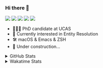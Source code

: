 ### Hi there 👋

[![](https://img.shields.io/badge/-Email-325180?logo=maildotru&logoColor=white&style=flat-square)](mailto:hi@wang.tianshu.me)
[![](https://img.shields.io/badge/-GitHub-black?logo=GitHub&style=flat-square)](https://github.com/tshu-w)
[![](https://img.shields.io/badge/-Telegram-26a5e4?labelColor=fafafa&logo=telegram&style=flat-square)](https://t.me/tshu_w) 
[![](https://img.shields.io/badge/-Twitter-1da1f2?logo=Twitter&logoColor=white&style=flat-square)](https://twitter.com/tshu_w)
[![](https://komarev.com/ghpvc/?username=tshu-w&color=blueviolet&style=flat-square)]()



- 🧑🏻‍🎓 PhD candidate at UCAS
- 🔭 Currently interested in Entity Resolution
- 🛠 macOS & Emacs & ZSH
- 🚧 Under construction...

<details>

<summary>GitHub Stats</summary>

![Tianshu's GitHub stats](https://github-readme-stats.vercel.app/api?username=tshu-w&show_icons=true&theme=buefy&count_private=true)
  
</details>


<details>
  <summary>Wakatime Stats</summary>

  Currently, files accessed by tramp cannot be tracked by wakatime, see https://github.com/wakatime/wakatime-mode/issues/27
  <br>
  
<!--START_SECTION:waka-->
**I'm an Early 🐤** 

```text
🌞 Morning    52 commits     ███░░░░░░░░░░░░░░░░░░░░░░   14.99% 
🌆 Daytime    156 commits    ███████████░░░░░░░░░░░░░░   44.96% 
🌃 Evening    134 commits    █████████░░░░░░░░░░░░░░░░   38.62% 
🌙 Night      5 commits      ░░░░░░░░░░░░░░░░░░░░░░░░░   1.44%

```
📅 **I'm Most Productive on Monday** 

```text
Monday       89 commits     ██████░░░░░░░░░░░░░░░░░░░   25.65% 
Tuesday      59 commits     ████░░░░░░░░░░░░░░░░░░░░░   17.0% 
Wednesday    41 commits     ███░░░░░░░░░░░░░░░░░░░░░░   11.82% 
Thursday     46 commits     ███░░░░░░░░░░░░░░░░░░░░░░   13.26% 
Friday       42 commits     ███░░░░░░░░░░░░░░░░░░░░░░   12.1% 
Saturday     39 commits     ██░░░░░░░░░░░░░░░░░░░░░░░   11.24% 
Sunday       31 commits     ██░░░░░░░░░░░░░░░░░░░░░░░   8.93%

```


📊 **This Week I Spent My Time On** 

```text
💬 Programming Languages: 
sh                       26 hrs 46 mins      █████████████████████░░░░   85.1% 
Org                      3 hrs 13 mins       ██░░░░░░░░░░░░░░░░░░░░░░░   10.23% 
Emacs Lisp               43 mins             ░░░░░░░░░░░░░░░░░░░░░░░░░   2.28% 
Python                   31 mins             ░░░░░░░░░░░░░░░░░░░░░░░░░   1.67% 
Bash                     12 mins             ░░░░░░░░░░░░░░░░░░░░░░░░░   0.64%

🔥 Editors: 
Zsh                      26 hrs 46 mins      █████████████████████░░░░   85.1% 
Emacs                    4 hrs 41 mins       ███░░░░░░░░░░░░░░░░░░░░░░   14.9%

🐱‍💻 Projects: 
lightning-template       10 hrs 50 mins      ████████░░░░░░░░░░░░░░░░░   34.46% 
universal-blocker        7 hrs 37 mins       ██████░░░░░░░░░░░░░░░░░░░   24.21% 
Terminal                 7 hrs 18 mins       █████░░░░░░░░░░░░░░░░░░░░   23.24% 
Unknown Project          3 hrs 15 mins       ██░░░░░░░░░░░░░░░░░░░░░░░   10.34% 
emacs                    51 mins             ░░░░░░░░░░░░░░░░░░░░░░░░░   2.75%

💻 Operating System: 
Linux                    21 hrs 5 mins       ████████████████░░░░░░░░░   67.01% 
Mac                      10 hrs 22 mins      ████████░░░░░░░░░░░░░░░░░   32.99%

```

**I Mostly Code in Python** 

```text
Python                   8 repos             ██████████░░░░░░░░░░░░░░░   40.0% 
HTML                     2 repos             ██░░░░░░░░░░░░░░░░░░░░░░░   10.0% 
Emacs Lisp               2 repos             ██░░░░░░░░░░░░░░░░░░░░░░░   10.0% 
JavaScript               2 repos             ██░░░░░░░░░░░░░░░░░░░░░░░   10.0% 
TeX                      2 repos             ██░░░░░░░░░░░░░░░░░░░░░░░   10.0%

```



 Last Updated on 07/04/2022 08:06:33 UTC
<!--END_SECTION:waka-->
</details>
